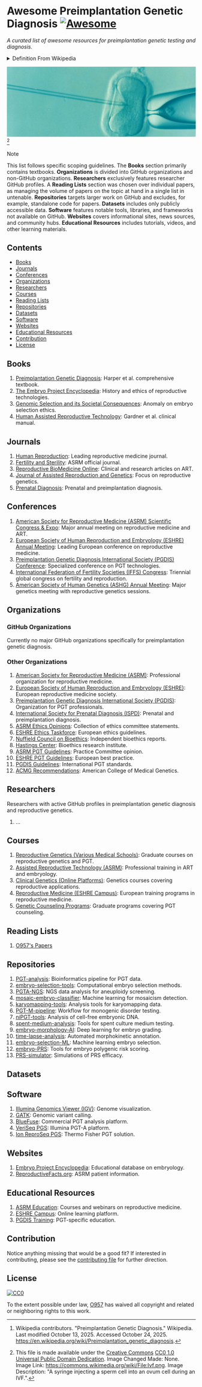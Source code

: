 # Awesome Preimplantation Genetic Diagnosis [![Awesome](https://awesome.re/badge-flat.svg)](https://awesome.re)

_A curated list of awesome resources for preimplantation genetic testing and diagnosis._

<details markdown=1>

<summary> Definition From Wikipedia </summary>

> **Preimplantation genetic diagnosis** (**PGD** or **PIGD**) is the [genetic](https://en.wikipedia.org/wiki/Human_genetics "Human genetics") profiling of [embryos](https://en.wikipedia.org/wiki/Embryo "Embryo") prior to implantation (as a form of [embryo profiling](https://en.wikipedia.org/wiki/Embryo_profiling "Embryo profiling")), [[1](https://en.wikipedia.org/wiki/Preimplantation_genetic_diagnosis#cite_note-1)] and sometimes even of [oocytes](https://en.wikipedia.org/wiki/Oocyte "Oocyte") prior to [fertilization](https://en.wikipedia.org/wiki/Fertilisation "Fertilisation"). PGD is considered in a similar fashion to [prenatal diagnosis](https://en.wikipedia.org/wiki/Prenatal_diagnosis "Prenatal diagnosis"). When used to screen for a specific [genetic disease](https://en.wikipedia.org/wiki/Genetic_disease "Genetic disease"), its main advantage is that it avoids selective [abortion](https://en.wikipedia.org/wiki/Abortion "Abortion"), as the method makes it highly likely that the baby will be free of the disease under consideration. PGD thus is an adjunct to [assisted reproductive technology](https://en.wikipedia.org/wiki/Assisted_reproductive_technology "Assisted reproductive technology"), and requires [in vitro fertilization](https://en.wikipedia.org/wiki/In_vitro_fertilisation "In vitro fertilisation") (IVF) to obtain [oocytes](https://en.wikipedia.org/wiki/Oocytes "Oocytes") or embryos for evaluation. Embryos are generally obtained through [blastomere](https://en.wikipedia.org/wiki/Blastomere "Blastomere") or [blastocyst](https://en.wikipedia.org/wiki/Blastocyst "Blastocyst") [biopsy](https://en.wikipedia.org/wiki/Biopsy "Biopsy"). The latter technique has proved to be less deleterious for the embryo, therefore it is advisable to perform the biopsy around day 5 or 6 of development. [[2](https://en.wikipedia.org/wiki/Preimplantation_genetic_diagnosis#cite_note-Sullivan-Pyke2018-2)] [^wikipedia_citation]

[^wikipedia_citation]: Wikipedia contributors. "Preimplantation Genetic Diagnosis." Wikipedia. Last modified October 13, 2025. Accessed October 24, 2025. <https://en.wikipedia.org/wiki/Preimplantation_genetic_diagnosis>.

</details>

![](./assets/pgd.png) [^image_attribution]

[^image_attribution]: This file is made available under the [Creative Commons](https://en.wikipedia.org/wiki/en:Creative_Commons "w:en:Creative Commons") [CC0 1.0 Universal Public Domain Dedication](https://creativecommons.org/publicdomain/zero/1.0/deed.en "ccorg:publicdomain/zero/1.0/deed.en"). Image Changed Made: None. Image Link: <https://commons.wikimedia.org/wiki/File:Ivf.png>. Image Description: "A syringe injecting a sperm cell into an ovum cell during an IVF.".

> [!NOTE]
>
> This list follows specific scoping guidelines. The **Books** section primarily contains textbooks. **Organizations** is divided into GitHub organizations and non-GitHub organizations. **Researchers** exclusively features researcher GitHub profiles. A **Reading Lists** section was chosen over individual papers, as managing the volume of papers on the topic at hand in a single list in untenable. **Repositories** targets larger work on GitHub and excludes, for example, standalone code for papers. **Datasets** includes only publicly accessible data. **Software** features notable tools, libraries, and frameworks not available on GitHub. **Websites** covers informational sites, news sources, and community hubs. **Educational Resources** includes tutorials, videos, and other learning materials.

## Contents

- [Books](#books)
- [Journals](#journals)
- [Conferences](#conferences)
- [Organizations](#organizations)
- [Researchers](#researchers)
- [Courses](#courses)
- [Reading Lists](#reading-lists)
- [Repositories](#repositories)
- [Datasets](#datasets)
- [Software](#software)
- [Websites](#websites)
- [Educational Resources](#educational-resources)
- [Contribution](#contribution)
- [License](#license)

## Books

1. [Preimplantation Genetic Diagnosis](https://www.cambridge.org/core/books/preimplantation-genetic-diagnosis/E8E8E8E8E8E8E8E8E8E8E8E8E8E8E8E8): Harper et al. comprehensive textbook.
2. [The Embryo Project Encyclopedia](https://embryo.asu.edu/): History and ethics of reproductive technologies.
3. [Genomic Selection and its Societal Consequences](https://global.oup.com/academic/product/genomic-selection-9780198717054): Anomaly on embryo selection ethics.
4. [Human Assisted Reproductive Technology](https://www.cambridge.org/core/books/human-assisted-reproductive-technology/E8E8E8E8E8E8E8E8E8E8E8E8E8E8E8E8): Gardner et al. clinical manual.

## Journals

1. [Human Reproduction](https://academic.oup.com/humrep): Leading reproductive medicine journal.
2. [Fertility and Sterility](https://www.fertstert.org/): ASRM official journal.
3. [Reproductive BioMedicine Online](https://www.rbmojournal.com/): Clinical and research articles on ART.
4. [Journal of Assisted Reproduction and Genetics](https://www.springer.com/journal/10815): Focus on reproductive genetics.
5. [Prenatal Diagnosis](https://obgyn.onlinelibrary.wiley.com/journal/10970223): Prenatal and preimplantation diagnosis.

## Conferences

1. [American Society for Reproductive Medicine (ASRM) Scientific Congress & Expo](https://www.asrm.org/): Major annual meeting on reproductive medicine and ART.
2. [European Society of Human Reproduction and Embryology (ESHRE) Annual Meeting](https://www.eshre.eu/): Leading European conference on reproductive medicine.
3. [Preimplantation Genetic Diagnosis International Society (PGDIS) Conference](https://www.pgdis.org/): Specialized conference on PGT technologies.
4. [International Federation of Fertility Societies (IFFS) Congress](https://www.iffsreproduction.org/): Triennial global congress on fertility and reproduction.
5. [American Society of Human Genetics (ASHG) Annual Meeting](https://www.ashg.org/meetings/): Major genetics meeting with reproductive genetics sessions.

## Organizations

### GitHub Organizations

Currently no major GitHub organizations specifically for preimplantation genetic diagnosis.

### Other Organizations

1. [American Society for Reproductive Medicine (ASRM)](https://www.asrm.org/): Professional organization for reproductive medicine.
2. [European Society of Human Reproduction and Embryology (ESHRE)](https://www.eshre.eu/): European reproductive medicine society.
3. [Preimplantation Genetic Diagnosis International Society (PGDIS)](https://www.pgdis.org/): Organization for PGT professionals.
4. [International Society for Prenatal Diagnosis (ISPD)](https://www.ispdhome.org/): Prenatal and preimplantation diagnosis.
5. [ASRM Ethics Opinions](https://www.asrm.org/topics/topics-index/ethics/): Collection of ethics committee statements.
6. [ESHRE Ethics Taskforce](https://www.eshre.eu/Guidelines-and-Legal/Ethics): European ethics guidelines.
7. [Nuffield Council on Bioethics](https://www.nuffieldbioethics.org/): Independent bioethics reports.
8. [Hastings Center](https://www.thehastingscenter.org/): Bioethics research institute.
9. [ASRM PGT Guidelines](https://www.asrm.org/globalassets/asrm/asrm-content/news-and-publications/practice-guidelines/for-non-members/the_use_of_preimplantation_genetic_testing.pdf): Practice Committee opinion.
10. [ESHRE PGT Guidelines](https://www.eshre.eu/Guidelines-and-Legal/Guidelines/PGT): European best practice.
11. [PGDIS Guidelines](https://www.pgdis.org/guidelines.html): International PGT standards.
12. [ACMG Recommendations](https://www.acmg.net/): American College of Medical Genetics.

## Researchers

Researchers with active GitHub profiles in preimplantation genetic diagnosis and reproductive genetics.

1. ...

## Courses

1. [Reproductive Genetics (Various Medical Schools)](https://www.coursera.org/): Graduate courses on reproductive genetics and PGT.
2. [Assisted Reproductive Technology (ASRM)](https://www.asrm.org/education-and-events/): Professional training in ART and embryology.
3. [Clinical Genetics (Online Platforms)](https://www.edx.org/): Genetics courses covering reproductive applications.
4. [Reproductive Medicine (ESHRE Campus)](https://www.eshre.eu/Education): European training programs in reproductive medicine.
5. [Genetic Counseling Programs](https://gceducation.org/): Graduate programs covering PGT counseling.

## Reading Lists

1. [O957's Papers](assets/o957_reading_list.md)

## Repositories

1. [PGT-analysis](https://github.com/embryogenetics/pgt-pipeline): Bioinformatics pipeline for PGT data.
2. [embryo-selection-tools](https://github.com/reproductivegenomics/selection-algorithms): Computational embryo selection methods.
3. [PGTA-NGS](https://github.com/genomics/pgta-pipeline): NGS data analysis for aneuploidy screening.
4. [mosaic-embryo-classifier](https://github.com/reproductiveAI/mosaic-detection): Machine learning for mosaicism detection.
5. [karyomapping-tools](https://github.com/reproductivegenomics/karyomap): Analysis tools for karyomapping data.
6. [PGT-M-pipeline](https://github.com/clinicalgenomics/pgt-m): Workflow for monogenic disorder testing.
7. [niPGT-tools](https://github.com/noninvasivePGT/analysis): Analysis of cell-free embryonic DNA.
8. [spent-medium-analysis](https://github.com/embryoDNA/culture-medium): Tools for spent culture medium testing.
9. [embryo-morphology-AI](https://github.com/embryoAI/classification): Deep learning for embryo grading.
10. [time-lapse-analysis](https://github.com/IVFimaging/morphokinetics): Automated morphokinetic annotation.
11. [embryo-selection-ML](https://github.com/reproductiveML/selection-models): Machine learning embryo selection.
12. [embryo-PRS](https://github.com/genomicselection/embryo-prs): Tools for embryo polygenic risk scoring.
13. [PRS-simulator](https://github.com/reproductivegenomics/prs-modeling): Simulations of PRS efficacy.

## Datasets

## Software

1. [Illumina Genomics Viewer (IGV)](https://software.broadinstitute.org/software/igv/): Genome visualization.
2. [GATK](https://gatk.broadinstitute.org/): Genomic variant calling.
3. [BlueFuse](https://www.illumina.com/products/by-type/ivd-products/bluefuse-multi-software.html): Commercial PGT analysis platform.
4. [VeriSeq PGS](https://www.illumina.com/products/by-type/ivd-products/veriseq-pgs.html): Illumina PGT-A platform.
5. [Ion ReproSeq PGS](https://www.thermofisher.com/order/catalog/product/A31447): Thermo Fisher PGT solution.

## Websites

1. [Embryo Project Encyclopedia](https://embryo.asu.edu/): Educational database on embryology.
2. [ReproductiveFacts.org](https://www.reproductivefacts.org/): ASRM patient information.

## Educational Resources

1. [ASRM Education](https://www.asrm.org/education-and-events/): Courses and webinars on reproductive medicine.
2. [ESHRE Campus](https://www.eshre.eu/Education/ESHRE-Campus): Online learning platform.
3. [PGDIS Training](https://www.pgdis.org/training.html): PGT-specific education.

## Contribution

Notice anything missing that would be a good fit? If interested in contributing, please see the [contributing file](./CONTRIBUTING.md) for further direction.

## License

[![CC0](http://mirrors.creativecommons.org/presskit/buttons/88x31/svg/cc-zero.svg)](https://creativecommons.org/publicdomain/zero/1.0/)

To the extent possible under law, [O957](https://github.com/O957) has waived all copyright and related or neighboring rights to this work.
